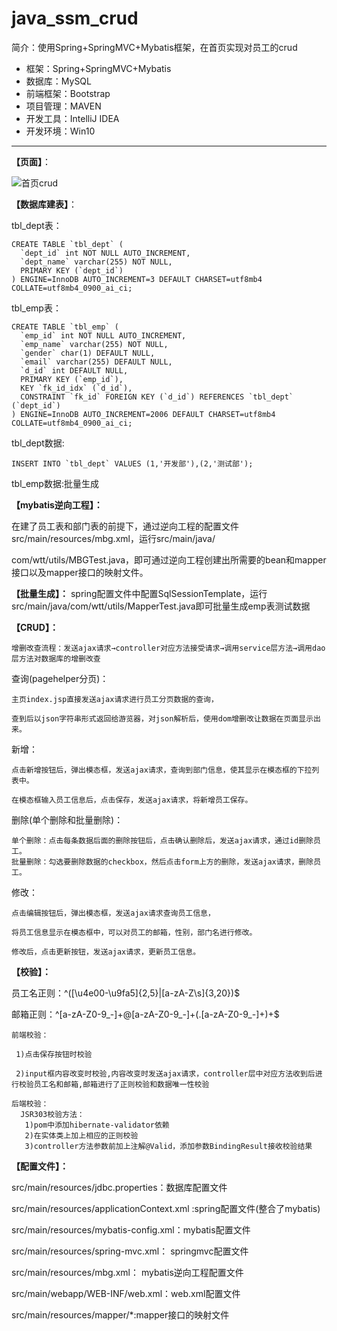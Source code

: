 # java\_ssm\_crud

简介：使用Spring+SpringMVC+Mybatis框架，在首页实现对员工的crud


* 框架：Spring+SpringMVC+Mybatis
* 数据库：MySQL
* 前端框架：Bootstrap
* 项目管理：MAVEN
* 开发工具：IntelliJ IDEA
* 开发环境：Win10

---

**【页面】**：

![首页crud](https://user-images.githubusercontent.com/48614834/120741371-86bf1c00-c527-11eb-920c-854963485fe2.png)


**【数据库建表】**：

tbl_dept表：

```
CREATE TABLE `tbl_dept` (
  `dept_id` int NOT NULL AUTO_INCREMENT,
  `dept_name` varchar(255) NOT NULL,
  PRIMARY KEY (`dept_id`)
) ENGINE=InnoDB AUTO_INCREMENT=3 DEFAULT CHARSET=utf8mb4 COLLATE=utf8mb4_0900_ai_ci;
```

tbl_emp表：

```
CREATE TABLE `tbl_emp` (
  `emp_id` int NOT NULL AUTO_INCREMENT,
  `emp_name` varchar(255) NOT NULL,
  `gender` char(1) DEFAULT NULL,
  `email` varchar(255) DEFAULT NULL,
  `d_id` int DEFAULT NULL,
  PRIMARY KEY (`emp_id`),
  KEY `fk_id_idx` (`d_id`),
  CONSTRAINT `fk_id` FOREIGN KEY (`d_id`) REFERENCES `tbl_dept` (`dept_id`)
) ENGINE=InnoDB AUTO_INCREMENT=2006 DEFAULT CHARSET=utf8mb4 COLLATE=utf8mb4_0900_ai_ci;
```

tbl_dept数据:
```
INSERT INTO `tbl_dept` VALUES (1,'开发部'),(2,'测试部');
```

tbl_emp数据:批量生成


**【mybatis逆向工程】：**

在建了员工表和部门表的前提下，通过逆向工程的配置文件src/main/resources/mbg.xml，运行src/main/java/

com/wtt/utils/MBGTest.java，即可通过逆向工程创建出所需要的bean和mapper接口以及mapper接口的映射文件。


**【批量生成】：**
spring配置文件中配置SqlSessionTemplate，运行src/main/java/com/wtt/utils/MapperTest.java即可批量生成emp表测试数据


**【CRUD】：**

	增删改查流程：发送ajax请求→controller对应方法接受请求→调用service层方法→调用dao层方法对数据库的增删改查


查询(pagehelper分页)：

	主页index.jsp直接发送ajax请求进行员工分页数据的查询，
	
	查到后以json字符串形式返回给游览器，对json解析后，使用dom增删改让数据在页面显示出来。

新增：

	点击新增按钮后，弹出模态框，发送ajax请求，查询到部门信息，使其显示在模态框的下拉列表中。
	
	在模态框输入员工信息后，点击保存，发送ajax请求，将新增员工保存。

删除(单个删除和批量删除)：

	单个删除：点击每条数据后面的删除按钮后，点击确认删除后，发送ajax请求，通过id删除员工。
	批量删除：勾选要删除数据的checkbox，然后点击form上方的删除，发送ajax请求，删除员工。

修改：

	点击编辑按钮后，弹出模态框，发送ajax请求查询员工信息，
	
	将员工信息显示在模态框中，可以对员工的邮箱，性别，部门名进行修改。
	
	修改后，点击更新按钮，发送ajax请求，更新员工信息。


**【校验】：**

员工名正则：^([\u4e00-\u9fa5]{2,5}|[a-zA-Z\s]{3,20})$

邮箱正则：^[a-zA-Z0-9_-]+@[a-zA-Z0-9_-]+(\.[a-zA-Z0-9_-]+)+$

	前端校验：

	 1)点击保存按钮时校验 

	 2)input框内容改变时校验,内容改变时发送ajax请求，controller层中对应方法收到后进行校验员工名和邮箱,邮箱进行了正则校验和数据唯一性校验

	后端校验：
	  JSR303校验方法：
	   1)pom中添加hibernate-validator依赖
	   2)在实体类上加上相应的正则校验
	   3)controller方法参数前加上注解@Valid，添加参数BindingResult接收校验结果

**【配置文件】：**

src/main/resources/jdbc.properties：数据库配置文件

src/main/resources/applicationContext.xml :spring配置文件(整合了mybatis)

src/main/resources/mybatis-config.xml：mybatis配置文件

src/main/resources/spring-mvc.xml： springmvc配置文件

src/main/resources/mbg.xml： mybatis逆向工程配置文件

src/main/webapp/WEB-INF/web.xml：web.xml配置文件

src/main/resources/mapper/*:mapper接口的映射文件





